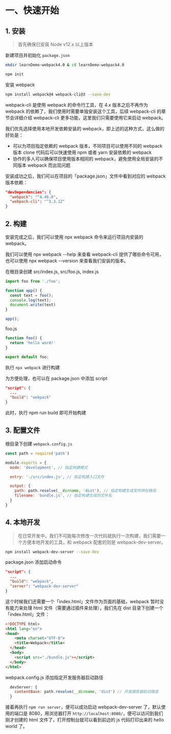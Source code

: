 <!--
 * @Author: zhangjicheng
 * @Date: 2021-04-08 10:29:38
 * @LastEditTime: 2021-08-04 18:25:02
 * @LastEditors: Please set LastEditors
 * @Description: webpack4.x 快速开始
 * @FilePath: \my-note\src\_webpack\1.快速开始.md
 * 可以输入预定的版权声明、个性签名、空行等
-->

# 一、快速开始

## 1. 安装

> 首先确保已安装 Node v12.x 以上版本

新建项目并初始化 `package.json`

``` bash
mkdir learnDemo-webpack4.0 & cd learnDemo-webpack4.0

npm init

```

安装 webpack

``` bash
npm install webpack@4 webpack-cli@3 --save-dev
```

webpack-cli 是使用 webpack 的命令行工具，在 4.x 版本之后不再作为 webpack 的依赖了，我们使用时需要单独安装这个工具，后续 webpack-cli 的章节会详细介绍 webpack-cli 更多功能，这里我们只需要使用它来启动 webpack。

我们优先选择使用本地开发依赖安装的 webpack，即上述的这种方式，这么做的好处是：

- 可以为项目指定依赖的 webpack 版本，不同项目可以使用不同的 webpack 版本
clone 代码后可以快速使用 npm 或者 yarn 安装依赖的 webpack
- 协作的多人可以确保项目使用版本相同的 webpack，避免使用全局安装的不同版本 webpack 而出现问题

安装成功之后，我们可以在项目的「package.json」文件中看到对应的 webpack 版本依赖：

``` json
"devDependencies": {
  "webpack": "^4.46.0",
  "webpack-cli": "^3.3.12"
}
```

## 2. 构建

安装完成之后，我们可以使用 npx webpack 命令来运行项目内安装的 webpack。

我们可以使用 npx webpack --help 来查看 webpack-cli 提供了哪些命令可用，也可以使用 npx webpack --version 来查看我们安装的版本。

在根目录创建 src/index.js, src/foo.js, index.js

``` js
import foo from './foo';

function app() {
  const text = foo();
  console.log(text);
  document.write(text)
}

app();
```

foo.js

``` js
function foo() {
  return 'hello word!'
}

export default foo;
```

执行 `npx webpack` 进行构建

为方便处理，也可以在 package.json 中添加 script

``` json
"script": {
  ...
  "build": "webpack"
}
```

此时，执行 npm run build 即可开始构建

## 3. 配置文件

根目录下创建 `webpack.config.js`

``` js
const path = require('path')

module.exports = {
  mode: 'development', // 指定构建模式

  entry: './src/index.js', // 指定构建入口文件

  output: {
    path: path.resolve(__dirname, 'dist'), // 指定构建生成文件所在路径
    filename: 'bundle.js', // 指定构建生成的文件名
  }
}
```

## 4. 本地开发

> 在日常开发中，我们不可能每次修改一次代码就执行一次构建，我们需要一个方便本地开发的工具，和 webpack 配套的则是 webpack-dev-server。

``` bash
npm install webpack-dev-server --save-dev
```

package.json 添加启动命令

``` json
"script": {
  ...
  "build": "webpack",
  "server": "webpack-dev-server"
}
```

这个时候我们还需要一个「index.html」文件作为页面的基础，webpack 暂时没有能力来处理 html 文件（需要通过插件来处理），我们先在 dist 目录下创建一个「index.html」文件：

``` html
<!DOCTYPE html>
<html lang="en">
<head>
    <meta charset="UTF-8">
    <title>Webpack</title>
  </head>
  <body>
    <script src="./bundle.js"></script>
  </body>
</html>
```

webpack.config.js 添加指定开发服务器启动路径

``` js
  devServer: {
    contentBase: path.resolve(__dirname, 'dist') // 开发服务器启动路径
  }
```

接着再执行 `npm run server`，便可以成功启动 webpack-dev-server 了，默认使用的端口是 8080，用浏览器打开 `http://localhost:8080/`，便可以访问到我们刚才创建的 html 文件了，打开控制台就可以看到前边的 js 代码打印出来的 hello world 了。
